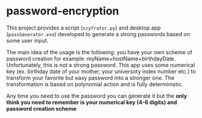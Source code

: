 # password-encryption

This project provides a script (`szyfrator.py`) and desktop app (`passGenerator.exe`) developed to generate a strong passwords based on some user input.

The main idea of the usage is the following: you have your own scheme of password creation for example: myName+hostName+birthdayDate. Unfortunately, this is not a strong password. This app uses some numerical key (ex. birthday date of your mother, your universoty index number etc.) to transform your favorite but easy password into a stronger one. The transformation is based on polynomial action and is fully deterministic.

Any time you need to use the password you can generate it but the **only think you need to remember is your numerical key (4-6 digits) and password creation scheme**
